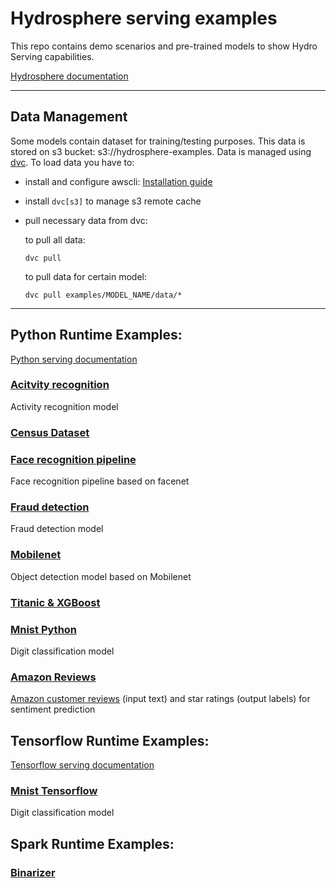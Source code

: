 # Hydrosphere serving examples
This repo contains demo scenarios and pre-trained models to show Hydro Serving capabilities.

[Hydrosphere documentation]( https://hydrosphere.io/serving-docs/latest/index.html)

-----

## Data Management
Some models contain dataset for training/testing purposes. This data is stored on s3 bucket: s3://hydrosphere-examples. 
Data is managed using [dvc](https://github.com/iterative/dvc). To load data you have to:
 - install and configure  awscli: [Installation guide](https://docs.aws.amazon.com/cli/latest/userguide/cli-chap-install.html)
 - install `dvc[s3]` to manage s3 remote cache
 - pull necessary data from dvc:
 
    to pull all data:
     ```commandline
    dvc pull
    ```
    
     to pull data for certain model:
     ```commandline
    dvc pull examples/MODEL_NAME/data/*
    ```
 

---------
## Python Runtime Examples: 
[Python serving documentation](https://hydrosphere.io/serving-docs/latest/tutorials/python.html)
###  [Acitvity recognition](examples/activity_recognition)
   Activity recognition model
   
### [Census Dataset](examples/adult)

### [Face recognition pipeline](examples/face_recognition)
   Face recognition pipeline based on facenet
   
### [Fraud detection](examples/fraud_detection)
   Fraud detection model
   
### [Mobilenet](examples/mobilenet)
   Object detection model based on Mobilenet
   
### [Titanic & XGBoost](examples/titanic_xgboost)

### [Mnist Python](examples/mnist_py)
   Digit classification model

### [Amazon Reviews](examples/text_classification)
   [Amazon customer reviews](https://www.kaggle.com/bittlingmayer/amazonreviews) (input text) and star ratings (output labels)  for sentiment prediction
 

## Tensorflow Runtime Examples:
[Tensorflow serving documentation](https://hydrosphere.io/serving-docs/latest/tutorials/tensorflow.html)
### [Mnist Tensorflow](examples/mnist_tf)
   Digit classification model
   
## Spark Runtime Examples:
### [Binarizer](examples/binarizer)

